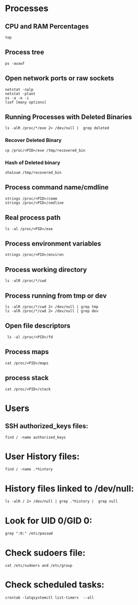 # Processes
## CPU and RAM Percentages
    top

## Process tree
    ps -auxwf

## Open network ports or raw sockets
    netstat -nalp
    netstat -plant
    ss -a -e -i
    lsof [many options]

## Running Processes with Deleted Binaries
    ls -alR /proc/*/exe 2> /dev/null |  grep deleted

### Recover Deleted Binary
    cp /proc/<PID>/exe /tmp/recovered_bin

### Hash of Deleted binary
    sha1sum /tmp/recovered_bin

## Process command name/cmdline
    strings /proc/<PID>/comm
    strings /proc/<PID>/cmdline

## Real process path
    ls -al /proc/<PID>/exe

## Process environment variables
    strings /proc/<PID>/environ

## Process working directory
    ls -alR /proc/*/cwd

## Process running from tmp or dev
    ls -alR /proc/*/cwd 2> /dev/null | grep tmp
    ls -alR /proc/*/cwd 2> /dev/null | grep dev

## Open file descriptors
     ls -al /proc/<PID>/fd

## Process maps
    cat /proc/<PID>/maps

## process stack
    cat /proc/<PID>/stack




# Users
## SSH authorized_keys files:
    find / -name authorized_keys

# User History files:
    find / -name .*history

# History files linked to /dev/null:
    ls -alR / 2> /dev/null | grep .*history |  grep null

# Look for UID 0/GID 0:
    grep ":0:" /etc/passwd

# Check sudoers file:
    cat /etc/sudoers and /etc/group

# Check scheduled tasks:
    crontab -latqsystemctl list-timers  --all